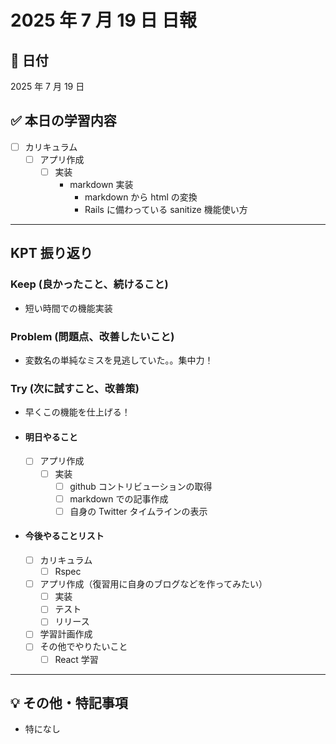 # 2025 年 7 月 19 日 日報

## 📅 日付

2025 年 7 月 19 日

## ✅ 本日の学習内容

- [ ] カリキュラム
  - [ ] アプリ作成
    - [ ] 実装
      - markdown 実装
        - markdown から html の変換
        - Rails に備わっている sanitize 機能使い方

---

## KPT 振り返り

### Keep (良かったこと、続けること)

- 短い時間での機能実装

### Problem (問題点、改善したいこと)

- 変数名の単純なミスを見逃していた。。集中力！

### Try (次に試すこと、改善策)

- 早くこの機能を仕上げる！

- #### 明日やること

  - [ ] アプリ作成
    - [ ] 実装
      - [ ] github コントリビューションの取得
      - [ ] markdown での記事作成
      - [ ] 自身の Twitter タイムラインの表示

- #### 今後やることリスト
  - [ ] カリキュラム
    - [ ] Rspec
  - [ ] アプリ作成（復習用に自身のブログなどを作ってみたい）
    - [ ] 実装
    - [ ] テスト
    - [ ] リリース
  - [ ] 学習計画作成
  - [ ] その他でやりたいこと
    - [ ] React 学習

---

## 💡 その他・特記事項

- 特になし
